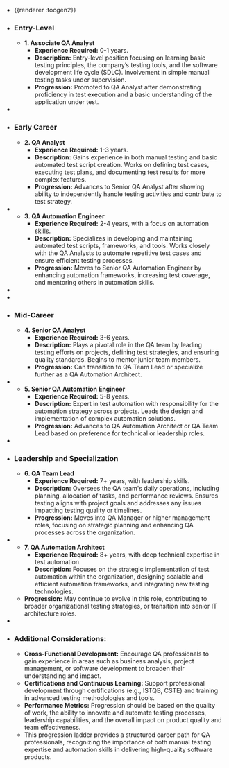 - {{renderer :tocgen2}}
- ### Entry-Level
	- **1. Associate QA Analyst**
		- **Experience Required:** 0-1 years.
		- **Description:** Entry-level position focusing on learning basic testing principles, the company’s testing tools, and the software development life cycle (SDLC). Involvement in simple manual testing tasks under supervision.
		- **Progression:** Promoted to QA Analyst after demonstrating proficiency in test execution and a basic understanding of the application under test.
-
- ### Early Career
	- **2. QA Analyst**
		- **Experience Required:** 1-3 years.
		- **Description:** Gains experience in both manual testing and basic automated test script creation. Works on defining test cases, executing test plans, and documenting test results for more complex features.
		- **Progression:** Advances to Senior QA Analyst after showing ability to independently handle testing activities and contribute to test strategy.
-
	- **3. QA Automation Engineer**
		- **Experience Required:** 2-4 years, with a focus on automation skills.
		- **Description:** Specializes in developing and maintaining automated test scripts, frameworks, and tools. Works closely with the QA Analysts to automate repetitive test cases and ensure efficient testing processes.
		- **Progression:** Moves to Senior QA Automation Engineer by enhancing automation frameworks, increasing test coverage, and mentoring others in automation skills.
-
-
- ### Mid-Career
	- **4. Senior QA Analyst**
		- **Experience Required:** 3-6 years.
		- **Description:** Plays a pivotal role in the QA team by leading testing efforts on projects, defining test strategies, and ensuring quality standards. Begins to mentor junior team members.
		- **Progression:** Can transition to QA Team Lead or specialize further as a QA Automation Architect.
-
	- **5. Senior QA Automation Engineer**
		- **Experience Required:** 5-8 years.
		- **Description:** Expert in test automation with responsibility for the automation strategy across projects. Leads the design and implementation of complex automation solutions.
		- **Progression:** Advances to QA Automation Architect or QA Team Lead based on preference for technical or leadership roles.
-
- ### Leadership and Specialization
	- **6. QA Team Lead**
		- **Experience Required:** 7+ years, with leadership skills.
		- **Description:** Oversees the QA team's daily operations, including planning, allocation of tasks, and performance reviews. Ensures testing aligns with project goals and addresses any issues impacting testing quality or timelines.
		- **Progression:** Moves into QA Manager or higher management roles, focusing on strategic planning and enhancing QA processes across the organization.
-
	- **7. QA Automation Architect**
		- **Experience Required:** 8+ years, with deep technical expertise in test automation.
		- **Description:** Focuses on the strategic implementation of test automation within the organization, designing scalable and efficient automation frameworks, and integrating new testing technologies.
	- **Progression:** May continue to evolve in this role, contributing to broader organizational testing strategies, or transition into senior IT architecture roles.
-
- ### Additional Considerations:
	- **Cross-Functional Development:** Encourage QA professionals to gain experience in areas such as business analysis, project management, or software development to broaden their understanding and impact.
	- **Certifications and Continuous Learning:** Support professional development through certifications (e.g., ISTQB, CSTE) and training in advanced testing methodologies and tools.
	- **Performance Metrics:** Progression should be based on the quality of work, the ability to innovate and automate testing processes, leadership capabilities, and the overall impact on product quality and team effectiveness.
	- This progression ladder provides a structured career path for QA professionals, recognizing the importance of both manual testing expertise and automation skills in delivering high-quality software products.